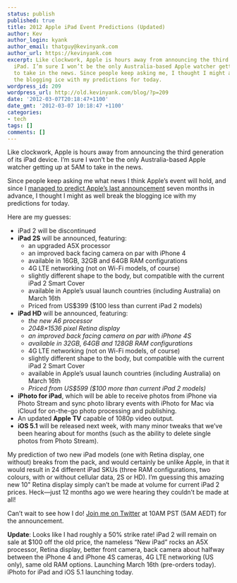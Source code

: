 ```yaml
---
status: publish
published: true
title: 2012 Apple iPad Event Predictions (Updated)
author: Kev
author_login: kyank
author_email: thatguy@kevinyank.com
author_url: https://kevinyank.com
excerpt: Like clockwork, Apple is hours away from announcing the third generation
  iPad. I’m sure I won’t be the only Australia-based Apple watcher getting up at 5AM
  to take in the news. Since people keep asking me, I thought I might as well break
  the blogging ice with my predictions for today.
wordpress_id: 209
wordpress_url: http://old.kevinyank.com/blog/?p=209
date: '2012-03-07T20:18:47+1100'
date_gmt: '2012-03-07 10:18:47 +1100'
categories:
- tech
tags: []
comments: []
---
```

<p>Like clockwork, Apple is hours away from announcing the third generation of its iPad device. I’m sure I won’t be the only Australia-based Apple watcher getting up at 5AM to take in the news.</p>
<p>Since people keep asking me what news I think Apple’s event will hold, and since I <a href="http://twitter.com/sentience/statuses/93670918903169024">managed to predict Apple’s last announcement</a> seven months in advance, I thought I might as well break the blogging ice with my predictions for today.</p>
<p>Here are my guesses:</p>
<ul>
<li>iPad 2 will be discontinued</li>
<li><strong>iPad 2S</strong> will be announced, featuring:
<ul>
<li>an upgraded A5X processor</li>
<li>an improved back facing camera on par with iPhone 4</li>
<li>available in 16GB, 32GB and 64GB RAM configurations</li>
<li>4G LTE networking (not on Wi-Fi models, of course)</li>
<li>slightly different shape to the body, but compatible with the current iPad 2 Smart Cover</li>
<li>available in Apple’s usual launch countries (including Australia) on March 16th</li>
<li>Priced from US$399 ($100 less than current iPad 2 models)</li>
</ul>
</li>
<li><strong>iPad HD</strong> will be announced, featuring:
<ul>
<li><em>the new A6 processor</em></li>
<li><em>2048×1536 pixel Retina display</em></li>
<li><em>an improved back facing camera on par with iPhone 4S</em></li>
<li><em>available in 32GB, 64GB and 128GB RAM configurations</em></li>
<li>4G LTE networking (not on Wi-Fi models, of course)</li>
<li>slightly different shape to the body, but compatible with the current iPad 2 Smart Cover</li>
<li>available in Apple’s usual launch countries (including Australia) on March 16th</li>
<li><em>Priced from US$599 ($100 more than current iPad 2 models)</em></li>
</ul>
</li>
<li><strong>iPhoto for iPad</strong>, which will be able to receive photos from iPhone via Photo Stream and sync photo library events with iPhoto for Mac via iCloud for on-the-go photo processing and publishing.</li>
<li>An updated <strong>Apple TV</strong> capable of 1080p video output.</li>
<li><strong>iOS 5.1</strong> will be released next week, with many minor tweaks that we’ve been hearing about for months (such as the ability to delete single photos from Photo Stream).</li>
</ul>
<p>My prediction of two new iPad models (one with Retina display, one without) breaks from the pack, and would certainly be unlike Apple, in that it would result in 24 different iPad SKUs (three RAM configurations, two colours, with or without cellular data, 2S or HD). I’m guessing this amazing new 10" Retina display simply can’t be made at volume for current iPad 2 prices. Heck—just 12 months ago we were hearing they couldn’t be made at all!</p>
<p>Can’t wait to see how I do! <a href="https://twitter.com/sentience">Join me on Twitter</a> at 10AM PST (5AM AEDT) for the announcement.</p>
<p><strong>Update</strong>: Looks like I had roughly a 50% strike rate! iPad 2 will remain on sale at $100 off the old price, the nameless “New iPad” rocks an A5X processor, Retina display, better front camera, back camera about halfway between the iPhone 4 and iPhone 4S cameras, 4G LTE networking (US only), same old RAM options. Launching March 16th (pre-orders today). iPhoto for iPad and iOS 5.1 launching today.</p>
